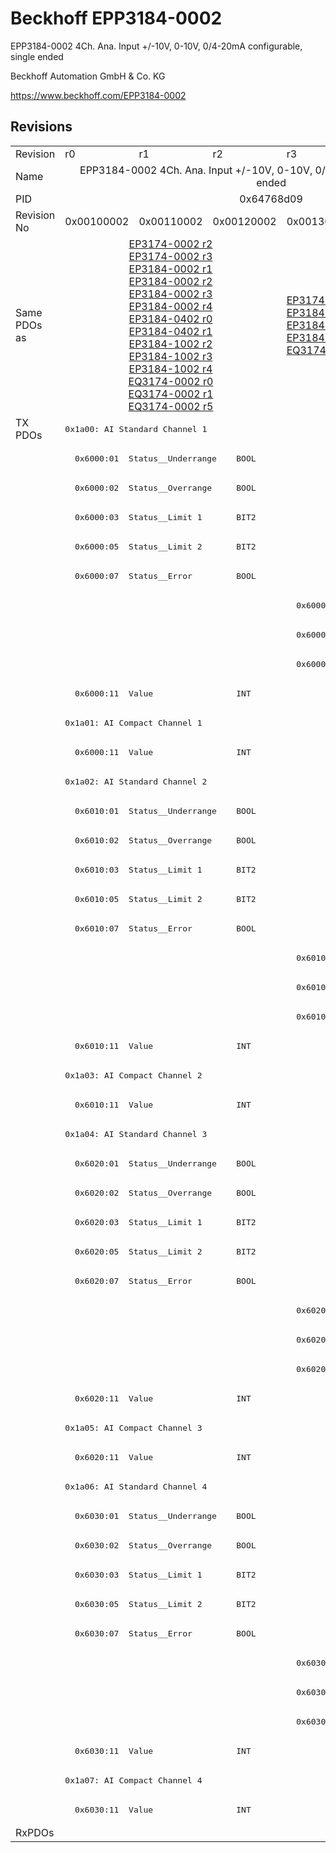 # Beckhoff EPP3184-0002

EPP3184-0002 4Ch. Ana. Input +/-10V, 0-10V, 0/4-20mA configurable, single ended

Beckhoff Automation GmbH & Co. KG

https://www.beckhoff.com/EPP3184-0002

## Revisions
<table>
<tr >
<td>Revision</td>
<td>r0</td>
<td>r1</td>
<td>r2</td>
<td>r3</td>
</tr>
<tr >
<td>Name</td>
<td colspan=4 align="center">EPP3184-0002 4Ch. Ana. Input +/-10V, 0-10V, 0/4-20mA configurable, single ended</td>
</tr>
<tr >
<td>PID</td>
<td colspan=4 align="center">0x64768d09</td>
</tr>
<tr >
<td>Revision No</td>
<td>0x00100002</td>
<td>0x00110002</td>
<td>0x00120002</td>
<td>0x00130002</td>
</tr>
<tr >
<td>Same PDOs as</td>
<td colspan=3 align="center"><a href="EP3174-0002">EP3174-0002 r2</a><br/><a href="EP3174-0002">EP3174-0002 r3</a><br/><a href="EP3184-0002">EP3184-0002 r1</a><br/><a href="EP3184-0002">EP3184-0002 r2</a><br/><a href="EP3184-0002">EP3184-0002 r3</a><br/><a href="EP3184-0002">EP3184-0002 r4</a><br/><a href="EP3184-0402">EP3184-0402 r0</a><br/><a href="EP3184-0402">EP3184-0402 r1</a><br/><a href="EP3184-1002">EP3184-1002 r2</a><br/><a href="EP3184-1002">EP3184-1002 r3</a><br/><a href="EP3184-1002">EP3184-1002 r4</a><br/><a href="EQ3174-0002">EQ3174-0002 r0</a><br/><a href="EQ3174-0002">EQ3174-0002 r1</a><br/><a href="EQ3174-0002">EQ3174-0002 r5</a></td>
<td><a href="EP3174-0002">EP3174-0002 r7</a><br/><a href="EP3184-0002">EP3184-0002 r5</a><br/><a href="EP3184-0402">EP3184-0402 r2</a><br/><a href="EP3184-1002">EP3184-1002 r5</a><br/><a href="EQ3174-0002">EQ3174-0002 r7</a></td>
</tr>
<tr class="txpdo">
<td rowspan=48 valign=top>TX PDOs</td>
<td colspan=4 align="left"><pre>0x1a00: AI Standard Channel 1</pre></td>
<td></td>
</tr>
<tr class="txpdo">
<td colspan=4 align="left"><pre>  0x6000:01  Status__Underrange    BOOL</pre></td>
</tr>
<tr class="txpdo">
<td colspan=4 align="left"><pre>  0x6000:02  Status__Overrange     BOOL</pre></td>
</tr>
<tr class="txpdo">
<td colspan=4 align="left"><pre>  0x6000:03  Status__Limit 1       BIT2</pre></td>
</tr>
<tr class="txpdo">
<td colspan=4 align="left"><pre>  0x6000:05  Status__Limit 2       BIT2</pre></td>
</tr>
<tr class="txpdo">
<td colspan=4 align="left"><pre>  0x6000:07  Status__Error         BOOL</pre></td>
</tr>
<tr class="txpdo">
<td colspan=3 align="left"></td>
<td><pre>  0x6000:0e  Status__Sync error    BOOL</pre></td>
</tr>
<tr class="txpdo">
<td colspan=3 align="left"></td>
<td><pre>  0x6000:0f  Status__TxPDO State   BOOL</pre></td>
</tr>
<tr class="txpdo">
<td colspan=3 align="left"></td>
<td><pre>  0x6000:10  Status__TxPDO Toggle  BOOL</pre></td>
</tr>
<tr class="txpdo">
<td colspan=4 align="left"><pre>  0x6000:11  Value                 INT</pre></td>
</tr>
<tr class="txpdo">
<td colspan=4 align="left"><pre>0x1a01: AI Compact Channel 1</pre></td>
</tr>
<tr class="txpdo">
<td colspan=4 align="left"><pre>  0x6000:11  Value                 INT</pre></td>
</tr>
<tr class="txpdo">
<td colspan=4 align="left"><pre>0x1a02: AI Standard Channel 2</pre></td>
</tr>
<tr class="txpdo">
<td colspan=4 align="left"><pre>  0x6010:01  Status__Underrange    BOOL</pre></td>
</tr>
<tr class="txpdo">
<td colspan=4 align="left"><pre>  0x6010:02  Status__Overrange     BOOL</pre></td>
</tr>
<tr class="txpdo">
<td colspan=4 align="left"><pre>  0x6010:03  Status__Limit 1       BIT2</pre></td>
</tr>
<tr class="txpdo">
<td colspan=4 align="left"><pre>  0x6010:05  Status__Limit 2       BIT2</pre></td>
</tr>
<tr class="txpdo">
<td colspan=4 align="left"><pre>  0x6010:07  Status__Error         BOOL</pre></td>
</tr>
<tr class="txpdo">
<td colspan=3 align="left"></td>
<td><pre>  0x6010:0e  Status__Sync error    BOOL</pre></td>
</tr>
<tr class="txpdo">
<td colspan=3 align="left"></td>
<td><pre>  0x6010:0f  Status__TxPDO State   BOOL</pre></td>
</tr>
<tr class="txpdo">
<td colspan=3 align="left"></td>
<td><pre>  0x6010:10  Status__TxPDO Toggle  BOOL</pre></td>
</tr>
<tr class="txpdo">
<td colspan=4 align="left"><pre>  0x6010:11  Value                 INT</pre></td>
</tr>
<tr class="txpdo">
<td colspan=4 align="left"><pre>0x1a03: AI Compact Channel 2</pre></td>
</tr>
<tr class="txpdo">
<td colspan=4 align="left"><pre>  0x6010:11  Value                 INT</pre></td>
</tr>
<tr class="txpdo">
<td colspan=4 align="left"><pre>0x1a04: AI Standard Channel 3</pre></td>
</tr>
<tr class="txpdo">
<td colspan=4 align="left"><pre>  0x6020:01  Status__Underrange    BOOL</pre></td>
</tr>
<tr class="txpdo">
<td colspan=4 align="left"><pre>  0x6020:02  Status__Overrange     BOOL</pre></td>
</tr>
<tr class="txpdo">
<td colspan=4 align="left"><pre>  0x6020:03  Status__Limit 1       BIT2</pre></td>
</tr>
<tr class="txpdo">
<td colspan=4 align="left"><pre>  0x6020:05  Status__Limit 2       BIT2</pre></td>
</tr>
<tr class="txpdo">
<td colspan=4 align="left"><pre>  0x6020:07  Status__Error         BOOL</pre></td>
</tr>
<tr class="txpdo">
<td colspan=3 align="left"></td>
<td><pre>  0x6020:0e  Status__Sync error    BOOL</pre></td>
</tr>
<tr class="txpdo">
<td colspan=3 align="left"></td>
<td><pre>  0x6020:0f  Status__TxPDO State   BOOL</pre></td>
</tr>
<tr class="txpdo">
<td colspan=3 align="left"></td>
<td><pre>  0x6020:10  Status__TxPDO Toggle  BOOL</pre></td>
</tr>
<tr class="txpdo">
<td colspan=4 align="left"><pre>  0x6020:11  Value                 INT</pre></td>
</tr>
<tr class="txpdo">
<td colspan=4 align="left"><pre>0x1a05: AI Compact Channel 3</pre></td>
</tr>
<tr class="txpdo">
<td colspan=4 align="left"><pre>  0x6020:11  Value                 INT</pre></td>
</tr>
<tr class="txpdo">
<td colspan=4 align="left"><pre>0x1a06: AI Standard Channel 4</pre></td>
</tr>
<tr class="txpdo">
<td colspan=4 align="left"><pre>  0x6030:01  Status__Underrange    BOOL</pre></td>
</tr>
<tr class="txpdo">
<td colspan=4 align="left"><pre>  0x6030:02  Status__Overrange     BOOL</pre></td>
</tr>
<tr class="txpdo">
<td colspan=4 align="left"><pre>  0x6030:03  Status__Limit 1       BIT2</pre></td>
</tr>
<tr class="txpdo">
<td colspan=4 align="left"><pre>  0x6030:05  Status__Limit 2       BIT2</pre></td>
</tr>
<tr class="txpdo">
<td colspan=4 align="left"><pre>  0x6030:07  Status__Error         BOOL</pre></td>
</tr>
<tr class="txpdo">
<td colspan=3 align="left"></td>
<td><pre>  0x6030:0e  Status__Sync error    BOOL</pre></td>
</tr>
<tr class="txpdo">
<td colspan=3 align="left"></td>
<td><pre>  0x6030:0f  Status__TxPDO State   BOOL</pre></td>
</tr>
<tr class="txpdo">
<td colspan=3 align="left"></td>
<td><pre>  0x6030:10  Status__TxPDO Toggle  BOOL</pre></td>
</tr>
<tr class="txpdo">
<td colspan=4 align="left"><pre>  0x6030:11  Value                 INT</pre></td>
</tr>
<tr class="txpdo">
<td colspan=4 align="left"><pre>0x1a07: AI Compact Channel 4</pre></td>
</tr>
<tr class="txpdo">
<td colspan=4 align="left"><pre>  0x6030:11  Value                 INT</pre></td>
</tr>
<tr >
<td>RxPDOs</td>
<td colspan=4 align="left"></td>
</tr>
</table>

